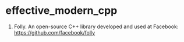 # effective_modern_cpp

1. Folly. An open-source C++ library developed and used at Facebook: https://github.com/facebook/folly